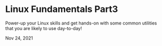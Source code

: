 # Linux Fundamentals Part3

Power-up your Linux skills and get hands-on with some common utilities that you are likely to use day-to-day!

Nov 24, 2021


